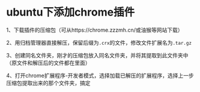 # ubuntu下添加chrome插件

1、下载插件的压缩包（可从https://chrome.zzzmh.cn/或油猴等网站下载）

2、用归档管理器直接解压，保留后缀为`.crx`的文件，修改文件扩展名为`.tar.gz`

3、创建同名文件夹，刚才的压缩包放入同名文件夹，并将其提取到此文件夹中（原文件和解压后的文件都在里面）

4、打开chrome扩展程序-开发者模式，选择加载已解压的扩展程序，选择上一步压缩包提取出来的那个文件夹，搞定